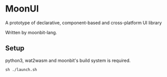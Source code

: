# MoonUI

A prototype of declarative, component-based and cross-platform UI library

Written by moonbit-lang.

## Setup

python3, wat2wasm and moonbit's build system is required.

```
sh ./launch.sh
```